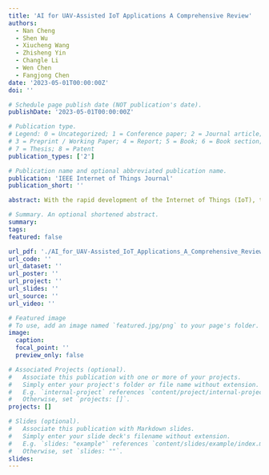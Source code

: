 ```yaml
---
title: 'AI for UAV-Assisted IoT Applications A Comprehensive Review'
authors:
  - Nan Cheng
  - Shen Wu
  - Xiucheng Wang
  - Zhisheng Yin
  - Changle Li
  - Wen Chen
  - Fangjong Chen
date: '2023-05-01T00:00:00Z'
doi: ''

# Schedule page publish date (NOT publication's date).
publishDate: '2023-05-01T00:00:00Z'

# Publication type.
# Legend: 0 = Uncategorized; 1 = Conference paper; 2 = Journal article;
# 3 = Preprint / Working Paper; 4 = Report; 5 = Book; 6 = Book section;
# 7 = Thesis; 8 = Patent
publication_types: ['2']

# Publication name and optional abbreviated publication name.
publication: 'IEEE Internet of Things Journal'
publication_short: ''

abstract: With the rapid development of the Internet of Things (IoT), there are a dramatically increasing number of devices, leading to the fact that only using terrestrial infrastructure can hardly provide high-quality services to all devices. Due to their flexibility, maneuverability, and economy, unmanned aerial vehicles (UAVs) are widely used to improve the performance of IoT networks. UAVs can not only provide wireless access to IoT devices in the absence of a terrestrial network but can also perform rich IoT services and applications such as video surveillance, cargo transportation, pesticide spraying, and so forth. However, due to the high complexity, dynamics, and heterogeneity of the UAV-assisted IoT networks, growing attention has focused on using artificial intelligence (AI)-based methods to optimize, schedule, and orchestrate UAV-assisted IoT networks. In this article, we comprehensively analyze the impact of applying advanced AI architectures, models, and methods to different aspects of UAV-assisted IoT networks, including key IoT technologies, tasks, and applications. In addition, this article also explores challenges and discusses potential research directions of AI-enabled UAV-assisted IoT networks.

# Summary. An optional shortened abstract.
summary:  
tags:
featured: false

url_pdf: './AI_for_UAV-Assisted_IoT_Applications_A_Comprehensive_Review.pdf'
url_code: ''
url_dataset: ''
url_poster: ''
url_project: ''
url_slides: ''
url_source: ''
url_video: ''

# Featured image
# To use, add an image named `featured.jpg/png` to your page's folder.
image:
  caption: 
  focal_point: ''
  preview_only: false

# Associated Projects (optional).
#   Associate this publication with one or more of your projects.
#   Simply enter your project's folder or file name without extension.
#   E.g. `internal-project` references `content/project/internal-project/index.md`.
#   Otherwise, set `projects: []`.
projects: []

# Slides (optional).
#   Associate this publication with Markdown slides.
#   Simply enter your slide deck's filename without extension.
#   E.g. `slides: "example"` references `content/slides/example/index.md`.
#   Otherwise, set `slides: ""`.
slides:
---
```


